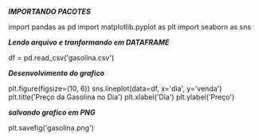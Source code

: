 
***IMPORTANDO PACOTES***

import pandas as pd
import matplotlib.pyplot as plt
import seaborn as sns


***Lendo arquivo e tranformando em DATAFRAME***

df = pd.read_csv('gasolina.csv')


***Desenvolvimento do grafico***

plt.figure(figsize=(10, 6))
sns.lineplot(data=df, x='dia', y='venda')
plt.title('Preço da Gasolina no Dia')
plt.xlabel('Dia')
plt.ylabel('Preço')

***salvando grafico em PNG***

plt.savefig('gasolina.png')


